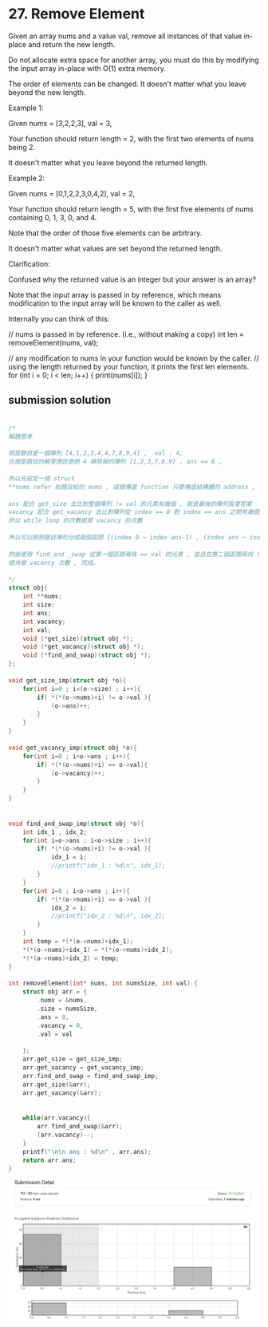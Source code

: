 # 27. Remove Element

Given an array nums and a value val, remove all instances of that value in-place and return the new length.

Do not allocate extra space for another array, you must do this by modifying the input array in-place with O(1) extra memory.

The order of elements can be changed. It doesn't matter what you leave beyond the new length.



Example 1:

Given nums = [3,2,2,3], val = 3,

Your function should return length = 2, with the first two elements of nums being 2.

It doesn't matter what you leave beyond the returned length.



Example 2:

Given nums = [0,1,2,2,3,0,4,2], val = 2,

Your function should return length = 5, with the first five elements of nums containing 0, 1, 3, 0, and 4.

Note that the order of those five elements can be arbitrary.

It doesn't matter what values are set beyond the returned length.



Clarification:

Confused why the returned value is an integer but your answer is an array?

Note that the input array is passed in by reference, which means modification to the input array will be known to the caller as well.

Internally you can think of this:

// nums is passed in by reference. (i.e., without making a copy)
int len = removeElement(nums, val);

// any modification to nums in your function would be known by the caller.
// using the length returned by your function, it prints the first len elements.
for (int i = 0; i < len; i++) {
    print(nums[i]);
}





## submission solution

```c

/*
解題思考

假設題目是一個陣列 [4,1,2,3,4,4,7,8,9,4] ,  val : 4,
也就是題目的解答應該是把 4 移除掉的陣列 [1,2,3,7,8,9] , ans == 6 ,

所以先設定一個 struct 
**nums refer 到題目給的 nums , 這樣傳遞 function 只要傳遞結構體的 address , 並且可以直接對題目的 nums 做 in-place swap

ans 配合 get_size 去比對整個陣列 != val 的元素有幾個 , 就是最後的陣列長度答案
vacancy 配合 get_vacancy 去比對陣列從 index == 0 到 index == ans 之間有幾個元素 == val , 這就是要 swap 的位置
所以 while loop 的次數就是 vacancy 的次數

所以可以把原題目陣列分成兩個區間 [(index 0 ~ index ans-1) , (index ans ~ index numsSize-1)]

然後使用 find_and _swap 從第一個區間尋找 == val 的元素 , 並且在第二個區間尋找 != val 的元素 , 做 swap 
總共做 vacancy 次數 , 完成。

*/
struct obj{
    int **nums;
    int size;
    int ans;
    int vacancy;
    int val;
    void (*get_size)(struct obj *);
    void (*get_vacancy)(struct obj *);
    void (*find_and_swap)(struct obj *);
};

void get_size_imp(struct obj *o){
    for(int i=0 ; i<(o->size) ; i++){
        if( *(*(o->nums)+i) != o->val ){
            (o->ans)++;
        }
    }
}

void get_vacancy_imp(struct obj *o){
    for(int i=0 ; i<o->ans ; i++){
        if( *(*(o->nums)+i) == o->val){
            (o->vacancy)++;
        }
    }
}


void find_and_swap_imp(struct obj *o){
    int idx_1 , idx_2;
    for(int i=o->ans ; i<o->size ; i++){
        if( *(*(o->nums)+i) != o->val ){
            idx_1 = i;
            //printf("idx_1 : %d\n", idx_1);
        }
    }
    for(int i=0 ; i<o->ans ; i++){
        if( *(*(o->nums)+i) == o->val ){
            idx_2 = i;
            //printf("idx_2 : %d\n", idx_2);
        }
    }
    int temp = *(*(o->nums)+idx_1);
    *(*(o->nums)+idx_1) = *(*(o->nums)+idx_2);
    *(*(o->nums)+idx_2) = temp;
}

int removeElement(int* nums, int numsSize, int val) {
    struct obj arr = {
        .nums = &nums,
        .size = numsSize,
        .ans = 0,
        .vacancy = 0,
        .val = val
        
    };
    arr.get_size = get_size_imp;
    arr.get_vacancy = get_vacancy_imp;
    arr.find_and_swap = find_and_swap_imp;
    arr.get_size(&arr);
    arr.get_vacancy(&arr);
    
    
    while(arr.vacancy){
        arr.find_and_swap(&arr);
        (arr.vacancy)--;
    }
    printf("\n\n ans : %d\n" , arr.ans);
    return arr.ans;
}
```

![Remove_Element.png](./Remove_Element.png)